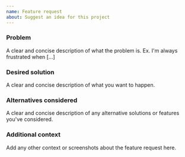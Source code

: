 ```yaml
---
name: Feature request
about: Suggest an idea for this project
---
```


### Problem

A clear and concise description of what the problem is. Ex. I'm always frustrated when [...]

### Desired solution

A clear and concise description of what you want to happen.

### Alternatives considered

A clear and concise description of any alternative solutions or features you've considered.

### Additional context

Add any other context or screenshots about the feature request here.
